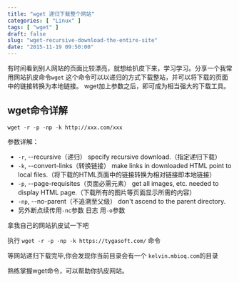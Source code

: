 ```yaml
---
title: "wget 递归下载整个网站"
categories: [ "Linux" ]
tags: [ "wget" ]
draft: false
slug: "wget-recursive-download-the-entire-site"
date: "2015-11-19 09:50:00"
---
```


有时间看到别人网站的页面比较漂亮，就想给扒皮下来，学习学习。分享一个我常用网站扒皮命令`wget`
这个命令可以以递归的方式下载整站，并可以将下载的页面中的链接转换为本地链接。
wget加上参数之后，即可成为相当强大的下载工具。
## wget命令详解
```
wget -r -p -np -k http://xxx.com/xxx
```


<!--more-->


参数详解：

 - `-r`, --recursive（递归） specify recursive download.（指定递归下载）
 - `-k`, --convert-links（转换链接） make links in downloaded HTML point to local files.（将下载的HTML页面中的链接转换为相对链接即本地链接）
 - `-p`, --page-requisites（页面必需元素） get all images, etc. needed to display HTML page.（下载所有的图片等页面显示所需的内容）
 - `-np`, --no-parent（不追溯至父级） don't ascend to the parent directory.
 - 另外断点续传用`-nc`参数 日志 用`-o`参数

拿我自己的网站扒皮试一下吧

执行 `wget -r -p -np -k https://tygasoft.com/` 命令

等网站递归下载完毕,你会发现你当前目录会有一个 `kelvin.mbioq.com`的目录

熟练掌握wget命令，可以帮助你扒皮网站。